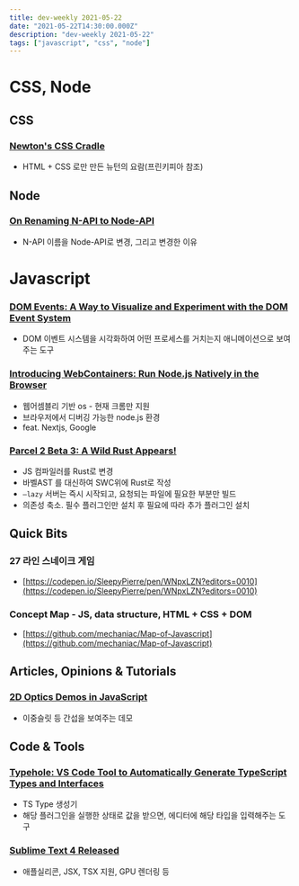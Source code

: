```yaml
---
title: dev-weekly 2021-05-22
date: "2021-05-22T14:30:00.000Z"
description: "dev-weekly 2021-05-22"
tags: ["javascript", "css", "node"]
---
```


# CSS, Node

## CSS

### **[Newton's CSS Cradle](https://codepen.io/amit_sheen/pen/XWMXwvJ)**

- HTML + CSS 로만 만든 뉴턴의 요람(프린키피아 참조)

## Node

### **[On Renaming N-API to Node-API](https://nodejs.medium.com/renaming-n-api-to-node-api-27aa8ca30ed8)**

- N-API 이름을 Node-API로 변경, 그리고 변경한 이유

# Javascript

### **[DOM Events: A Way to Visualize and Experiment with the DOM Event System](https://domevents.dev/)**

- DOM 이벤트 시스템을 시각화하여 어떤 프로세스를 거치는지 애니메이션으로 보여주는 도구

### **[Introducing WebContainers: Run Node.js Natively in the Browser](https://blog.stackblitz.com/posts/introducing-webcontainers/)**

- 웹어셈블리 기반 os - 현재 크롬만 지원
- 브라우저에서 디버깅 가능한 node.js 환경
- feat. Nextjs, Google

### **[Parcel 2 Beta 3: A Wild Rust Appears!](https://v2.parceljs.org/blog/beta3/)**

- JS 컴파일러를 Rust로 변경
- 바벨AST 를 대신하여 SWC위에 Rust로 작성
- `—lazy` 서버는 즉시 시작되고, 요청되는 파일에 필요한 부분만 빌드
- 의존성 축소. 필수 플러그인만 설치 후 필요에 따라 추가 플러그인 설치

## Quick Bits

### **27 라인 스네이크 게임**

- [https://codepen.io/SleepyPierre/pen/WNpxLZN?editors=0010](https://codepen.io/SleepyPierre/pen/WNpxLZN?editors=0010)

### **Concept Map - JS, data structure, HTML + CSS + DOM**

- [https://github.com/mechaniac/Map-of-Javascript](https://github.com/mechaniac/Map-of-Javascript)

## Articles, Opinions & Tutorials

### **[2D Optics Demos in JavaScript](https://www.philipzucker.com/aesthetic-javascript-eduction/)**

- 이중슬릿 등 간섭을 보여주는 데모

## Code & Tools

### **[Typehole: VS Code Tool to Automatically Generate TypeScript Types and Interfaces](https://github.com/rikukissa/typehole)**

- TS Type 생성기
- 해당 플러그인을 실행한 상태로 값을 받으면, 에디터에 해당 타입을 입력해주는 도구

### **[Sublime Text 4 Released](https://www.sublimetext.com/blog/articles/sublime-text-4)**

- 애플실리콘, JSX, TSX 지원, GPU 렌더링 등